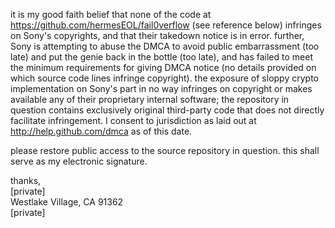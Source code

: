 it is my good faith belief that none of the code at <https://github.com/hermesEOL/fail0verflow> (see reference below) infringes on Sony's copyrights, and that their takedown notice is in error. further, Sony is attempting to abuse the DMCA to avoid public embarrassment (too late) and put the genie back in the bottle (too late), and has failed to meet the minimum requirements for giving DMCA notice (no details provided on which source code lines infringe copyright). the exposure of sloppy crypto implementation on Sony's part in no way infringes on copyright or makes available any of their proprietary internal software; the repository in question contains exclusively original third-party code that does not directly facilitate infringement. I consent to jurisdiction as laid out at <http://help.github.com/dmca> as of this date.

please restore public access to the source repository in question. this shall serve as my electronic signature.

thanks,  
[private]  
Westlake Village, CA 91362  
[private]
